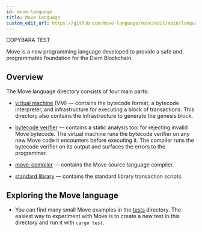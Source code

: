 ```yaml
---
id: move-language
title: Move Language
custom_edit_url: https://github.com/move-language/move/edit/main/language/README.md
---
```


COPYBARA TEST


Move is a new programming language developed to provide a safe and programmable foundation for the Diem Blockchain.

## Overview

The Move language directory consists of four main parts:

- [virtual machine](move-vm/) (VM) &mdash; contains the bytecode format, a bytecode interpreter, and infrastructure for executing a block of transactions. This directory also contains the infrastructure to generate the genesis block.

- [bytecode verifier](move-bytecode-verifier/) &mdash; contains a static analysis tool for rejecting invalid Move bytecode. The virtual machine runs the bytecode verifier on any new Move code it encounters before executing it. The compiler runs the bytecode verifier on its output and surfaces the errors to the programmer.

- [move-compiler](move-compiler/) &mdash; contains the Move source language compiler.

- [standard library](move-stdlib/) &mdash; contains the standard library transaction scripts.

## Exploring the Move language

- You can find many small Move examples in the [tests](move-compiler/tests/move_check/) directory. The easiest way to experiment with Move is to create a new test in this directory and run it with `cargo test`.
